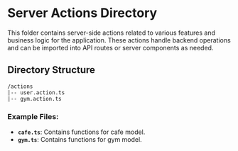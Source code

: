 # Server Actions Directory

This folder contains server-side actions related to various features and business logic for the application. These actions handle backend operations and can be imported into API routes or server components as needed.

## Directory Structure

```
/actions
|-- user.action.ts
|-- gym.action.ts
```

### Example Files:

- **`cafe.ts`**: Contains functions for cafe model.
- **`gym.ts`**: Contains functions for gym model.
